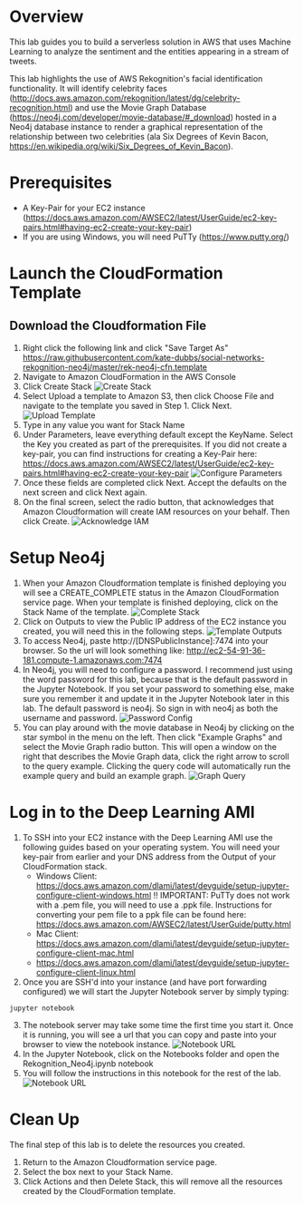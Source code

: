 # Overview

This lab guides you to build a serverless solution in AWS that uses Machine Learning to analyze the sentiment and the entities appearing in a stream of tweets.


This lab highlights the use of AWS Rekognition's facial identification functionality. It will identify celebrity faces (http://docs.aws.amazon.com/rekognition/latest/dg/celebrity-recognition.html) and use the Movie Graph Database (https://neo4j.com/developer/movie-database/#_download) hosted in a Neo4j database instance to render a graphical representation of the relationship between two celebrities (ala Six Degrees of Kevin Bacon, https://en.wikipedia.org/wiki/Six_Degrees_of_Kevin_Bacon).

# Prerequisites

- A Key-Pair for your EC2 instance (https://docs.aws.amazon.com/AWSEC2/latest/UserGuide/ec2-key-pairs.html#having-ec2-create-your-key-pair)
- If you are using Windows, you will need PuTTy (https://www.putty.org/)


# Launch the CloudFormation Template

## Download the Cloudformation File
1. Right click the following link and click "Save Target As" https://raw.githubusercontent.com/kate-dubbs/social-networks-rekognition-neo4j/master/rek-neo4j-cfn.template
2. Navigate to Amazon CloudFormation in the AWS Console
3. Click Create Stack
![Create Stack](./images/step0.png)
4. Select Upload a template to Amazon S3, then click Choose File and navigate to the template you saved in Step 1. Click Next.
![Upload Template](./images/step1.png)
5. Type in any value you want for Stack Name
6. Under Parameters, leave everything default except the KeyName. Select the Key you created as part of the prerequisites. If you did not create a key-pair, you can find instructions for creating a Key-Pair here: https://docs.aws.amazon.com/AWSEC2/latest/UserGuide/ec2-key-pairs.html#having-ec2-create-your-key-pair
![Configure Parameters](./images/step2.png)
7. Once these fields are completed click Next. Accept the defaults on the next screen and click Next again.
8. On the final screen, select the radio button, that acknowledges that Amazon Cloudformation will create IAM resources on your behalf. Then click Create.
![Acknowledge IAM](./images/step3.png)

# Setup Neo4j

1. When your Amazon Cloudformation template is finished deploying you will see a CREATE_COMPLETE status in the Amazon CloudFormation service page. When your template is finished deploying, click on the Stack Name of the template.
![Complete Stack](./images/step0.png)
2. Click on Outputs to view the Public IP address of the EC2 instance you created, you will need this in the following steps.
![Template Outputs](./images/step4.png)
3. To access Neo4j, paste http://[DNSPublicInstance]:7474 into your browser. So the url will look something like: http://ec2-54-91-36-181.compute-1.amazonaws.com:7474
4. In Neo4j, you will need to configure a password. I recommend just using the word password for this lab, because that is the default password in the Jupyter Notebook. If you set your password to something else, make sure you remember it and update it in the Jupyter Notebook later in this lab. The default password is neo4j. So sign in with neo4j as both the username and password.
![Password Config](./images/step5.png)
5. You can play around with the movie database in Neo4j by clicking on the star symbol in the menu on the left. Then click "Example Graphs" and select the Movie Graph radio button. This will open a window on the right that describes the Movie Graph data, click the right arrow to scroll to the query example. Clicking the query code will automatically run the example query and build an example graph.
![Graph Query](./images/step6.png)

# Log in to the Deep Learning AMI

1. To SSH into your EC2 instance with the Deep Learning AMI use the following guides based on your operating system. You will need your key-pair from earlier and your DNS address from the Output of your CloudFormation stack.
    - Windows Client: https://docs.aws.amazon.com/dlami/latest/devguide/setup-jupyter-configure-client-windows.html
!! IMPORTANT: PuTTy does not work with a .pem file, you will need to use a .ppk file. Instructions for converting your pem file to a ppk file can be found here: https://docs.aws.amazon.com/AWSEC2/latest/UserGuide/putty.html
    - Mac Client: https://docs.aws.amazon.com/dlami/latest/devguide/setup-jupyter-configure-client-mac.html
    - https://docs.aws.amazon.com/dlami/latest/devguide/setup-jupyter-configure-client-linux.html
2. Once you are SSH'd into your instance (and have port forwarding configured) we will start the Jupyter Notebook server by simply typing:
```
jupyter notebook
```

3. The notebook server may take some time the first time you start it. Once it is running, you will see a url that you can copy and paste into your browser to view the notebook instance. 
![Notebook URL](./images/step7.png)
4. In the Jupyter Notebook, click on the Notebooks folder and open the Rekognition_Neo4j.ipynb notebook
5. You will follow the instructions in this notebook for the rest of the lab.
![Notebook URL](./images/step8.png)

# Clean Up

The final step of this lab is to delete the resources you created. 
1. Return to the Amazon Cloudformation service page.
2. Select the box next to your Stack Name.
3. Click Actions and then Delete Stack, this will remove all the resources created by the CloudFormation template.